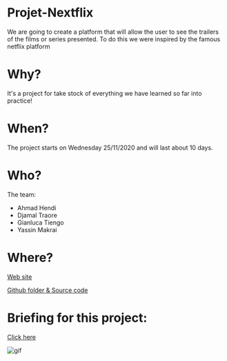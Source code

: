 # Projet-Nextflix

We are going to create a platform that will allow the user to see the trailers of the films or series presented.
To do this we were inspired by the famous netflix platform

# Why?

It's a project for take stock of everything we have learned so far into practice!

# When?

The project starts on Wednesday 25/11/2020 and will last about 10 days.

# Who?

The team:
 
  - Ahmad Hendi
  - Djamal Traore
  - Gianluca Tiengo
  - Yassin Makrai
  
# Where?

[Web site](http://nextflixx.rf.gd/login.php)

[Github folder & Source code](https://github.com/Makraiyassin/Nextflix/)

# Briefing for this project:

[Click here](https://github.com/becodeorg/BXL-Johnson-5.25/blob/master/2.The-Hill/PHP/getflix_project.md)

![gif](https://github.com/Makraiyassin/Projet-Nextflix/blob/main/images/team.gif)

